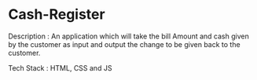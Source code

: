 # Cash-Register

Description : An application which will take the bill Amount and cash given by the customer as input and output the change to be given back to the customer.

Tech Stack : HTML, CSS and JS
